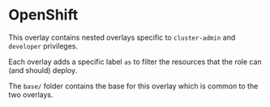 # OpenShift

This overlay contains nested overlays specific to `cluster-admin` and `developer` privileges.

Each overlay adds a specific label `as` to filter the resources that the role can (and should) deploy.

The `base/` folder contains the base for this overlay which is common to the two overlays.